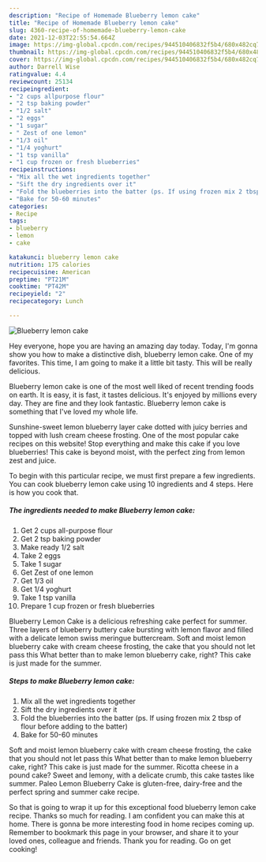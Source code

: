 ```yaml
---
description: "Recipe of Homemade Blueberry lemon cake"
title: "Recipe of Homemade Blueberry lemon cake"
slug: 4360-recipe-of-homemade-blueberry-lemon-cake
date: 2021-12-03T22:55:54.664Z
image: https://img-global.cpcdn.com/recipes/944510406832f5b4/680x482cq70/blueberry-lemon-cake-recipe-main-photo.jpg
thumbnail: https://img-global.cpcdn.com/recipes/944510406832f5b4/680x482cq70/blueberry-lemon-cake-recipe-main-photo.jpg
cover: https://img-global.cpcdn.com/recipes/944510406832f5b4/680x482cq70/blueberry-lemon-cake-recipe-main-photo.jpg
author: Darrell Wise
ratingvalue: 4.4
reviewcount: 25134
recipeingredient:
- "2 cups allpurpose flour"
- "2 tsp baking powder"
- "1/2 salt"
- "2 eggs"
- "1 sugar"
- " Zest of one lemon"
- "1/3 oil"
- "1/4 yoghurt"
- "1 tsp vanilla"
- "1 cup frozen or fresh blueberries"
recipeinstructions:
- "Mix all the wet ingredients together"
- "Sift the dry ingredients over it"
- "Fold the blueberries into the batter (ps. If using frozen mix 2 tbsp of flour before adding to the batter)"
- "Bake for 50-60 minutes"
categories:
- Recipe
tags:
- blueberry
- lemon
- cake

katakunci: blueberry lemon cake 
nutrition: 175 calories
recipecuisine: American
preptime: "PT21M"
cooktime: "PT42M"
recipeyield: "2"
recipecategory: Lunch

---
```



![Blueberry lemon cake](https://img-global.cpcdn.com/recipes/944510406832f5b4/680x482cq70/blueberry-lemon-cake-recipe-main-photo.jpg)

Hey everyone, hope you are having an amazing day today. Today, I'm gonna show you how to make a distinctive dish, blueberry lemon cake. One of my favorites. This time, I am going to make it a little bit tasty. This will be really delicious.

Blueberry lemon cake is one of the most well liked of recent trending foods on earth. It is easy, it is fast, it tastes delicious. It's enjoyed by millions every day. They are fine and they look fantastic. Blueberry lemon cake is something that I've loved my whole life.

Sunshine-sweet lemon blueberry layer cake dotted with juicy berries and topped with lush cream cheese frosting. One of the most popular cake recipes on this website! Stop everything and make this cake if you love blueberries! This cake is beyond moist, with the perfect zing from lemon zest and juice.


To begin with this particular recipe, we must first prepare a few ingredients. You can cook blueberry lemon cake using 10 ingredients and 4 steps. Here is how you cook that.

<!--inarticleads1-->

##### The ingredients needed to make Blueberry lemon cake:

1. Get 2 cups all-purpose flour
1. Get 2 tsp baking powder
1. Make ready 1/2 salt
1. Take 2 eggs
1. Take 1 sugar
1. Get  Zest of one lemon
1. Get 1/3 oil
1. Get 1/4 yoghurt
1. Take 1 tsp vanilla
1. Prepare 1 cup frozen or fresh blueberries


Blueberry Lemon Cake is a delicious refreshing cake perfect for summer. Three layers of blueberry buttery cake bursting with lemon flavor and filled with a delicate lemon swiss meringue buttercream. Soft and moist lemon blueberry cake with cream cheese frosting, the cake that you should not let pass this What better than to make lemon blueberry cake, right? This cake is just made for the summer. 

<!--inarticleads2-->

##### Steps to make Blueberry lemon cake:

1. Mix all the wet ingredients together
1. Sift the dry ingredients over it
1. Fold the blueberries into the batter (ps. If using frozen mix 2 tbsp of flour before adding to the batter)
1. Bake for 50-60 minutes


Soft and moist lemon blueberry cake with cream cheese frosting, the cake that you should not let pass this What better than to make lemon blueberry cake, right? This cake is just made for the summer. Ricotta cheese in a pound cake? Sweet and lemony, with a delicate crumb, this cake tastes like summer. Paleo Lemon Blueberry Cake is gluten-free, dairy-free and the perfect spring and summer cake recipe. 

So that is going to wrap it up for this exceptional food blueberry lemon cake recipe. Thanks so much for reading. I am confident you can make this at home. There is gonna be more interesting food in home recipes coming up. Remember to bookmark this page in your browser, and share it to your loved ones, colleague and friends. Thank you for reading. Go on get cooking!
